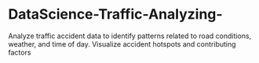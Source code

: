 # DataScience-Traffic-Analyzing-
Analyze traffic accident data to identify patterns related to road conditions, weather, and time of day. Visualize accident hotspots and contributing factors
